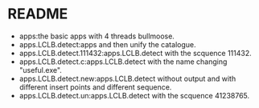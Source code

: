 # README

- apps:the basic apps with 4 threads bullmoose.
- apps.LCLB.detect:apps and then unify the catalogue.
- apps.LCLB.detect.111432:apps.LCLB.detect with the scquence 111432.
- apps.LCLB.detect.c:apps.LCLB.detect with the name changing "useful.exe".
- apps.LCLB.detect.new:apps.LCLB.detect without output and with different insert points and different sequence.
- apps.LCLB.detect.un:apps.LCLB.detect with the scquence 41238765.
